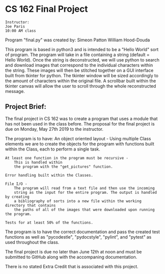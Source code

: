 # CS 162 Final Project
    Instructor:
    Joe Paris
    10:00 AM class

Program "final.py" was created by:
    Simeon Patton
    William Hood-Douda

This program is based in python3 and is intended to be a "Hello World" sort of
program. The program will take in a file containing a string (default = Hello World).
Once the string is deconstructed, we will use python to search and download images
that correspond to the individual characters within the string. These images will then
be stitched together on a GUI interface built from tkinter for python. The tkinter window
will be sized accordingly to the amount of characters within the original file. A scrollbar
built within the tkinter canvas will allow the user to scroll through the whole reconstructed
message.

Project Brief:
--------------
The final project in CS 162 was to create a program that uses a module that
has not been used in the class before. The proposal for the final project
is due on Monday, May 27th 2019 to the instructor.

The program is to have:
    An object oriented layout - 
        Using multiple Class elements we are to create
        the objects for the program with functions built within the Class, each to
        perform a single task.

    At least one function in the program must be recursive - 
        This is handled within
        the program with the "get_pictures" function.

    Error handling built within the Classes.

    File I/O - 
        The program will read from a text file and then use the incoming
        string as the input for the entire program. The output is handled by creating
        a bibliography of sorts into a new file within the working directory that contains
        the paths of all of the images that were downloaded upon running the program.

    Tests for at least 50% of the functions.

The program is to have the correct documentation and pass the created test functions as well
as "pycodestle", "pydocstyle", "pylint", and "pytest" as used throughout the class.

The final project is due no later than June 12th at noon and must be submitted to GitHub along
with the accompaning documentation.

There is no stated Extra Credit that is associated with this project.